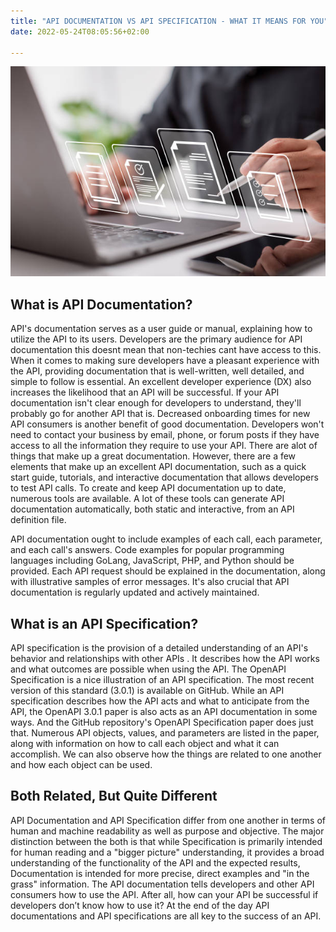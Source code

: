 ```yaml
---
title: "API DOCUMENTATION VS API SPECIFICATION - WHAT IT MEANS FOR YOU"
date: 2022-05-24T08:05:56+02:00

---
```

![API_DOCUMENTATION](./istockphoto-1349390515-612x612.jpg)
## What is API Documentation?
API's documentation serves as a user guide or manual, explaining how to utilize the API to its users. Developers are the primary audience for API documentation this doesnt mean that non-techies cant have access to this. When it comes to making sure developers have a pleasant experience with the API, providing documentation that is well-written, well detailed, and simple to follow is essential. An excellent developer experience (DX) also increases the likelihood that an API will be successful. If your API documentation isn't clear enough for developers to understand, they'll probably go for another API that is. Decreased onboarding times for new API consumers is another benefit of good documentation. Developers won't need to contact your business by email, phone, or forum posts if they have access to all the information they require to use your API.
There are alot of things that make up a great documentation. However, there are a few elements that make up an excellent API documentation, such as a quick start guide, tutorials, and interactive documentation that allows developers to test API calls. To create and keep API documentation up to date, numerous tools are available. A lot of these tools can generate API documentation automatically, both static and interactive, from an API definition file.

API documentation ought to include examples of each call, each parameter, and each call's answers. Code examples for popular programming languages including GoLang, JavaScript, PHP, and Python should be provided. Each API request should be explained in the documentation, along with illustrative samples of error messages. It's also crucial that API documentation is regularly updated and actively maintained.

## What is an API Specification?
API specification is the provision of a detailed understanding of an API's behavior and relationships with other APIs . It describes how the API works and what outcomes are possible when using the API. The OpenAPI Specification is a nice illustration of an API specification. The most recent version of this standard (3.0.1) is available on GitHub.
While an API specification describes how the API acts and what to anticipate from the API, the OpenAPI 3.0.1 paper is also acts as an  API documentation in some ways. And the GitHub repository's OpenAPI Specification paper does just that. Numerous API objects, values, and parameters are listed in the paper, along with information on how to call each object and what it can accomplish. We can also observe how the things are related to one another and how each object can be used.

## Both Related, But Quite Different 
API Documentation and API Specification differ from one another in terms of human and machine readability as well as purpose and objective. The major distinction between the both is that while Specification is primarily intended for human reading and a "bigger picture" understanding, it provides a broad understanding of the functionality of the API and the expected results, Documentation is intended for more precise, direct examples and "in the grass" information. The API documentation tells developers and other API consumers how to use the API. After all, how can your API be successful if developers don’t know how to use it? At the end of the day API documentations and API specifications are all key to the success of an API.

